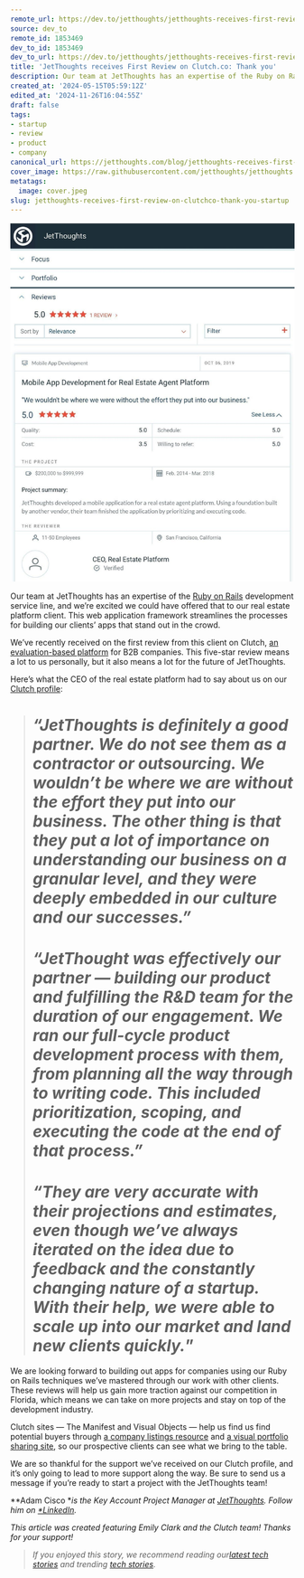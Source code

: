 ```yaml
---
remote_url: https://dev.to/jetthoughts/jetthoughts-receives-first-review-on-clutchco-thank-you-3i48
source: dev_to
remote_id: 1853469
dev_to_id: 1853469
dev_to_url: https://dev.to/jetthoughts/jetthoughts-receives-first-review-on-clutchco-thank-you-3i48
title: 'JetThoughts receives First Review on Clutch.co: Thank you'
description: Our team at JetThoughts has an expertise of the Ruby on Rails development service line, and we’re...
created_at: '2024-05-15T05:59:12Z'
edited_at: '2024-11-26T16:04:55Z'
draft: false
tags:
- startup
- review
- product
- company
canonical_url: https://jetthoughts.com/blog/jetthoughts-receives-first-review-on-clutchco-thank-you-startup/
cover_image: https://raw.githubusercontent.com/jetthoughts/jetthoughts.github.io/master/content/blog/jetthoughts-receives-first-review-on-clutchco-thank-you-startup/cover.jpeg
metatags:
  image: cover.jpeg
slug: jetthoughts-receives-first-review-on-clutchco-thank-you-startup
---
```

![](file_0.jpeg)

Our team at JetThoughts has an expertise of the [Ruby on Rails](https://rubyonrails.org/) development service line, and we’re excited we could have offered that to our real estate platform client. This web application framework streamlines the processes for building our clients’ apps that stand out in the crowd.

We’ve recently received on the first review from this client on Clutch, [an evaluation-based platform](https://clutch.co/developers/ruby-rails) for B2B companies. This five-star review means a lot to us personally, but it also means a lot for the future of JetThoughts.

Here’s what the CEO of the real estate platform had to say about us on our [Clutch profile](https://clutch.co/profile/jetthoughts):

> # ***“JetThoughts is definitely a good partner. We do not see them as a contractor or outsourcing. We wouldn’t be where we are without the effort they put into our business. The other thing is that they put a lot of importance on understanding our business on a granular level, and they were deeply embedded in our culture and our successes.”***
>
> # ***“JetThought was effectively our partner — building our product and fulfilling the R&D team for the duration of our engagement. We ran our full-cycle product development process with them, from planning all the way through to writing code. This included prioritization, scoping, and executing the code at the end of that process.”***
>
> # ***“They are very accurate with their projections and estimates, even though we’ve always iterated on the idea due to feedback and the constantly changing nature of a startup. With their help, we were able to scale up into our market and land new clients quickly.***”

We are looking forward to building out apps for companies using our Ruby on Rails techniques we’ve mastered through our work with other clients. These reviews will help us gain more traction against our competition in Florida, which means we can take on more projects and stay on top of the development industry.

Clutch sites — The Manifest and Visual Objects — help us find us find potential buyers through [a company listings resource](https://themanifest.com/web-development/ruby-on-rails/companies#jetthoughts) and [a visual portfolio sharing site](https://visualobjects.com/web-development/top-web-developers/), so our prospective clients can see what we bring to the table.

We are so thankful for the support we’ve received on our Clutch profile, and it’s only going to lead to more support along the way. Be sure to send us a message if you’re ready to start a project with the JetThoughts team!

**Adam Cisco ***is the Key Account Project Manager at [JetThoughts](http://jetthoughts.com/). Follow him on [*LinkedIn](https://www.linkedin.com/in/ad-cis/)*.*

*This article was created featuring Emily Clark and the Clutch team! Thanks for your support!*
> *If you enjoyed this story, we recommend reading our[latest tech stories](https://jtway.co/latest) and trending [tech stories](https://jtway.co/trending).*
